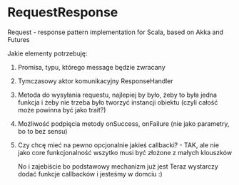 # RequestResponse
Request - response pattern implementation for Scala, based on Akka and Futures

Jakie elementy potrzebuję:

1. Promisa, typu, którego message będzie zwracany
2. Tymczasowy aktor komunikacyjny ResponseHandler
3. Metoda do wysyłania requestu, najlepiej by było, żeby to była jedna funkcja i żeby nie trzeba było
    tworzyć instancji obiektu (czyli całość może powinna być jako trait?)
4. Możliwość podpięcia metody onSuccess, onFailure (nie jako parametry, bo to bez sensu)
5. Czy chcę mieć na pewno opcjonalnie jakieś callbacki? - TAK, ale nie jako core funkcjonalność
   wszytko musi być złożone z małych klouszków
   
   No i zajebiście bo podstawowy mechanizm już jest
   Teraz wystarczy dodać funkcje callbacków i jesteśmy w domciu :)
   